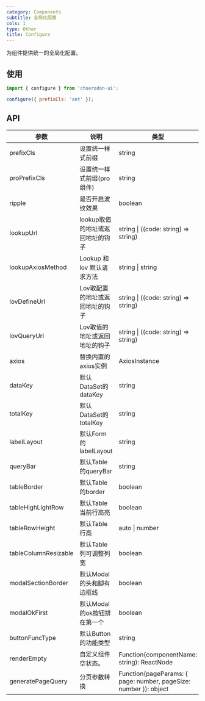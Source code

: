```yaml
---
category: Components
subtitle: 全局化配置
cols: 1
type: Other
title: Configure
---
```


为组件提供统一的全局化配置。

## 使用

```jsx
import { configure } from 'choerodon-ui';

configure({ prefixCls: 'ant' });
```

## API

| 参数 | 说明 | 类型 | 默认值 |
| --- | --- | --- | --- |
| prefixCls | 设置统一样式前缀 | string | c7n |
| proPrefixCls | 设置统一样式前缀(pro组件) | string | c7n-pro |
| ripple | 是否开启波纹效果 | boolean | true |
| lookupUrl | lookup取值的地址或返回地址的钩子 | string \| ((code: string) => string) | code => \`/common/code/${code}/\` |
| lookupAxiosMethod | Lookup 和 lov 默认请求方法 | string \| string | post |
| lovDefineUrl | Lov取配置的地址或返回地址的钩子 | string \| ((code: string) => string) | code => \`/sys/lov/lov_define?code=${code}\` |
| lovQueryUrl | Lov取值的地址或返回地址的钩子 | string \| ((code: string) => string) | code => \`/common/lov/dataset/${code}\` |
| axios | 替换内置的axios实例 | AxiosInstance |  |
| dataKey | 默认DataSet的dataKey | string | rows |
| totalKey | 默认DataSet的totalKey | string | total |
| labelLayout | 默认Form的labelLayout | string | horizontal |
| queryBar | 默认Table的queryBar | string | normal |
| tableBorder | 默认Table的border | boolean | true |
| tableHighLightRow | 默认Table当前行高亮 | boolean | true |
| tableRowHeight | 默认Table行高 | auto \| number | 30 |
| tableColumnResizable | 默认Table列可调整列宽 | boolean | true |
| modalSectionBorder | 默认Modal的头和脚有边框线 | boolean | true |
| modalOkFirst | 默认Modal的ok按钮排在第一个 | boolean | true |
| buttonFuncType | 默认Button的功能类型 | string | raised |
| renderEmpty | 自定义组件空状态。 | Function(componentName: string): ReactNode | - |
| generatePageQuery | 分页参数转换 | Function(pageParams: { page: number, pageSize: number }): object | - |
